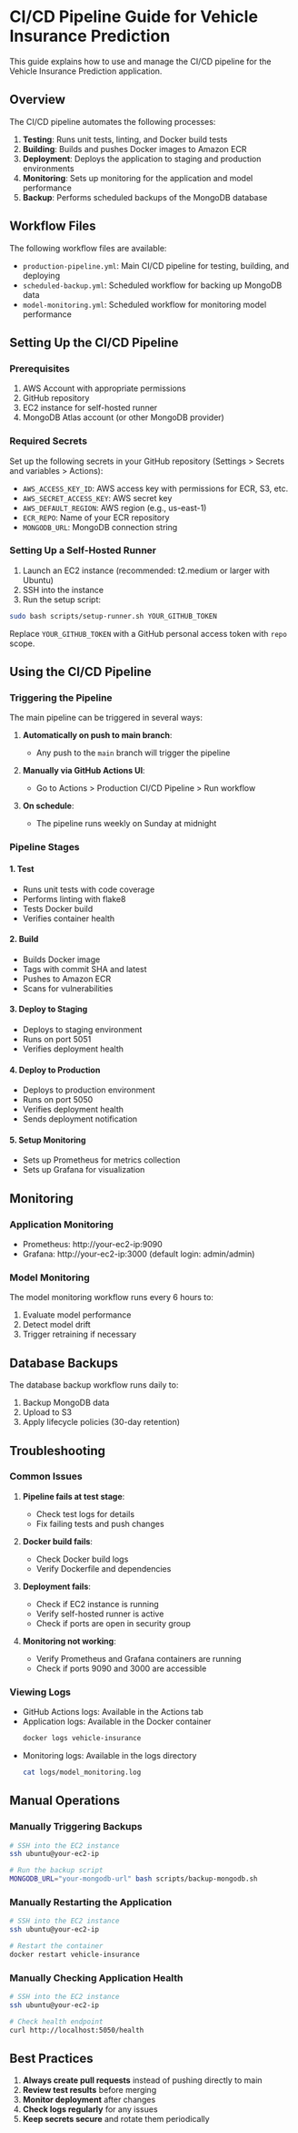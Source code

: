 # CI/CD Pipeline Guide for Vehicle Insurance Prediction

This guide explains how to use and manage the CI/CD pipeline for the Vehicle Insurance Prediction application.

## Overview

The CI/CD pipeline automates the following processes:

1. **Testing**: Runs unit tests, linting, and Docker build tests
2. **Building**: Builds and pushes Docker images to Amazon ECR
3. **Deployment**: Deploys the application to staging and production environments
4. **Monitoring**: Sets up monitoring for the application and model performance
5. **Backup**: Performs scheduled backups of the MongoDB database

## Workflow Files

The following workflow files are available:

- `production-pipeline.yml`: Main CI/CD pipeline for testing, building, and deploying
- `scheduled-backup.yml`: Scheduled workflow for backing up MongoDB data
- `model-monitoring.yml`: Scheduled workflow for monitoring model performance

## Setting Up the CI/CD Pipeline

### Prerequisites

1. AWS Account with appropriate permissions
2. GitHub repository
3. EC2 instance for self-hosted runner
4. MongoDB Atlas account (or other MongoDB provider)

### Required Secrets

Set up the following secrets in your GitHub repository (Settings > Secrets and variables > Actions):

- `AWS_ACCESS_KEY_ID`: AWS access key with permissions for ECR, S3, etc.
- `AWS_SECRET_ACCESS_KEY`: AWS secret key
- `AWS_DEFAULT_REGION`: AWS region (e.g., us-east-1)
- `ECR_REPO`: Name of your ECR repository
- `MONGODB_URL`: MongoDB connection string

### Setting Up a Self-Hosted Runner

1. Launch an EC2 instance (recommended: t2.medium or larger with Ubuntu)
2. SSH into the instance
3. Run the setup script:

```bash
sudo bash scripts/setup-runner.sh YOUR_GITHUB_TOKEN
```

Replace `YOUR_GITHUB_TOKEN` with a GitHub personal access token with `repo` scope.

## Using the CI/CD Pipeline

### Triggering the Pipeline

The main pipeline can be triggered in several ways:

1. **Automatically on push to main branch**:
   - Any push to the `main` branch will trigger the pipeline

2. **Manually via GitHub Actions UI**:
   - Go to Actions > Production CI/CD Pipeline > Run workflow

3. **On schedule**:
   - The pipeline runs weekly on Sunday at midnight

### Pipeline Stages

#### 1. Test

- Runs unit tests with code coverage
- Performs linting with flake8
- Tests Docker build
- Verifies container health

#### 2. Build

- Builds Docker image
- Tags with commit SHA and latest
- Pushes to Amazon ECR
- Scans for vulnerabilities

#### 3. Deploy to Staging

- Deploys to staging environment
- Runs on port 5051
- Verifies deployment health

#### 4. Deploy to Production

- Deploys to production environment
- Runs on port 5050
- Verifies deployment health
- Sends deployment notification

#### 5. Setup Monitoring

- Sets up Prometheus for metrics collection
- Sets up Grafana for visualization

## Monitoring

### Application Monitoring

- Prometheus: http://your-ec2-ip:9090
- Grafana: http://your-ec2-ip:3000 (default login: admin/admin)

### Model Monitoring

The model monitoring workflow runs every 6 hours to:

1. Evaluate model performance
2. Detect model drift
3. Trigger retraining if necessary

## Database Backups

The database backup workflow runs daily to:

1. Backup MongoDB data
2. Upload to S3
3. Apply lifecycle policies (30-day retention)

## Troubleshooting

### Common Issues

1. **Pipeline fails at test stage**:
   - Check test logs for details
   - Fix failing tests and push changes

2. **Docker build fails**:
   - Check Docker build logs
   - Verify Dockerfile and dependencies

3. **Deployment fails**:
   - Check if EC2 instance is running
   - Verify self-hosted runner is active
   - Check if ports are open in security group

4. **Monitoring not working**:
   - Verify Prometheus and Grafana containers are running
   - Check if ports 9090 and 3000 are accessible

### Viewing Logs

- GitHub Actions logs: Available in the Actions tab
- Application logs: Available in the Docker container
  ```bash
  docker logs vehicle-insurance
  ```
- Monitoring logs: Available in the logs directory
  ```bash
  cat logs/model_monitoring.log
  ```

## Manual Operations

### Manually Triggering Backups

```bash
# SSH into the EC2 instance
ssh ubuntu@your-ec2-ip

# Run the backup script
MONGODB_URL="your-mongodb-url" bash scripts/backup-mongodb.sh
```

### Manually Restarting the Application

```bash
# SSH into the EC2 instance
ssh ubuntu@your-ec2-ip

# Restart the container
docker restart vehicle-insurance
```

### Manually Checking Application Health

```bash
# SSH into the EC2 instance
ssh ubuntu@your-ec2-ip

# Check health endpoint
curl http://localhost:5050/health
```

## Best Practices

1. **Always create pull requests** instead of pushing directly to main
2. **Review test results** before merging
3. **Monitor deployment** after changes
4. **Check logs regularly** for any issues
5. **Keep secrets secure** and rotate them periodically
